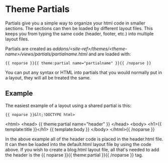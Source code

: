 # Theme Partials

Partials give you a simple way to organize your html code in smaller sections. The sections can then be loaded by different layout files. This keeps you from typing the same code (header, footer, etc.) into multiple layout files.

Partials are created as <dfn>addons/&lt;site-ref&gt;/themes/&lt;theme-name&gt;/views/partials/partialname.html</dfn> and are loaded with:

	{{ noparse }}{{ theme:partial name="partialname" }}{{ /noparse }}

You can put any syntax or HTML into partials that you would normally put in a layout, they will all be treated the same.

## Example

The easiest example of a layout using a shared partial is this:

	{{ noparse }}&lt;!DOCTYPE html>
&lt;html>
&lt;head>
	{{ theme:partial name="header" }}
&lt;/head>
&lt;body>
	&lt;h1>{{ template:title }}&lt;/h1>
	{{ template:body }}
&lt;/body>
&lt;/html>{{ /noparse }}

In the above example all of the header code is placed in the header.html file. It can then be loaded into the default.html layout file by using the code above. If you wish to create a blog.html layout file, all that's needed to add the header is the {{ noparse }}{{ theme:partial }}{{ /noparse }} tag. 
